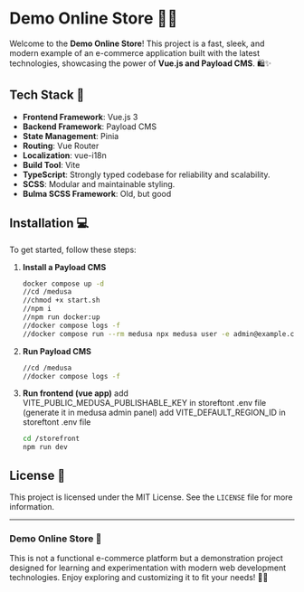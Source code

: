 # Demo Online Store 🚀🔥

Welcome to the **Demo Online Store**! This project is a fast, sleek, and modern example of an e-commerce application built with the latest technologies, showcasing the power of **Vue.js and Payload CMS**. 🛍️✨

## Tech Stack 🔧

- **Frontend Framework**: Vue.js 3
- **Backend Framework**: Payload CMS
- **State Management**: Pinia
- **Routing**: Vue Router
- **Localization**: vue-i18n
- **Build Tool**: Vite
- **TypeScript**: Strongly typed codebase for reliability and scalability.
- **SCSS**: Modular and maintainable styling.
- **Bulma SCSS Framework**: Old, but good

## Installation 💻

To get started, follow these steps:

1. **Install a Payload CMS**
   ```bash
   docker compose up -d
   //cd /medusa
   //chmod +x start.sh
   //npm i 
   //npm run docker:up
   //docker compose logs -f
   //docker compose run --rm medusa npx medusa user -e admin@example.com -p supersecret
   ```

2. **Run Payload CMS**
   ```bash
   //cd /medusa
   //docker compose logs -f
   ```

4. **Run frontend (vue app)**
   add VITE_PUBLIC_MEDUSA_PUBLISHABLE_KEY in storeftont .env file (generate it in medusa admin panel)
   add VITE_DEFAULT_REGION_ID in storeftont .env file
   ```bash
   cd /storefront
   npm run dev
   ```

## License 📜

This project is licensed under the MIT License. See the `LICENSE` file for more information.

---

### Demo Online Store 🌟
This is not a functional e-commerce platform but a demonstration project designed for learning and experimentation with modern web development technologies. Enjoy exploring and customizing it to fit your needs! 🚀🔥

